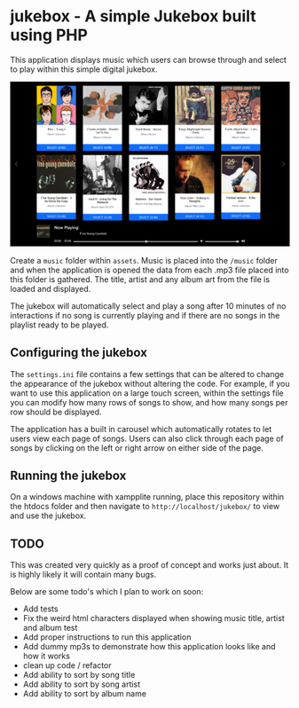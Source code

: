 # jukebox - A simple Jukebox built using PHP

This application displays music which users can browse through and select to play within this simple digital jukebox. 

![screenshot of jukebox](/assets/images/jukebox.png)

Create a `music` folder within `assets`. Music is placed into the `/music` folder and when the application is opened the data from each .mp3 file placed into this folder is gathered. The title, artist and any album art from the file is loaded and displayed.

The jukebox will automatically select and play a song after 10 minutes of no interactions if no song is currently playing and if there are no songs in the playlist ready to be played.

## Configuring the jukebox
The `settings.ini` file contains a few settings that can be altered to change the appearance of the jukebox without altering the code. For example, if you want to use this application on a large touch screen, within the settings file you can modify how many rows of songs to show, and how many songs per row should be displayed.

The application has a built in carousel which automatically rotates to let users view each page of songs. Users can also click through each page of songs by clicking on the left or right arrow on either side of the page. 

## Running the jukebox
On a windows machine with xampplite running, place this repository within the htdocs folder and then navigate to `http://localhost/jukebox/` to view and use the jukebox.
## TODO
This was created very quickly as a proof of concept and works just about. It is highly likely it will contain many bugs.

Below are some todo's which I plan to work on soon: 

* Add tests
* Fix the weird html characters displayed when showing music title, artist and album test
* Add proper instructions to run this application
* Add dummy mp3s to demonstrate how this application looks like and how it works
* clean up code / refactor
* Add ability to sort by song title
* Add ability to sort by song artist
* Add ability to sort by album name
